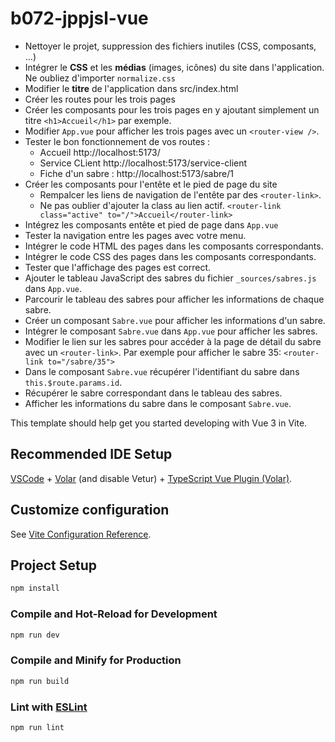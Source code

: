# b072-jppjsl-vue

* Nettoyer le projet, suppression des fichiers inutiles (CSS, composants, ...)
* Intégrer le **CSS** et les **médias** (images, icônes) du site dans 
  l'application. Ne oubliez d'importer `normalize.css`
* Modifier le **titre** de l'application dans src/index.html
* Créer les routes pour les trois pages
* Créer les composants pour les trois pages en y ajoutant simplement un 
  titre `<h1>Accueil</h1>` par exemple.
* Modifier `App.vue` pour afficher les trois pages avec un 
  `<router-view />`.
* Tester le bon fonctionnement de vos routes :
  * Accueil http://localhost:5173/
  * Service CLient http://localhost:5173/service-client
  * Fiche d'un sabre : http://localhost:5173/sabre/1
* Créer les composants pour l'entête et le pied de page du site
  * Rempalcer les liens de navigation de l'entête par des `<router-link>`.
  * Ne pas oublier d'ajouter la class au lien actif. `<router-link class="active" to="/">Accueil</router-link>`
* Intégrez les composants entête et pied de page dans `App.vue`
* Tester la navigation entre les pages avec votre menu.
* Intégrer le code HTML des pages dans les composants correspondants.
* Intégrer le code CSS des pages dans les composants correspondants.
* Tester que l'affichage des pages est correct.
* Ajouter le tableau JavaScript des sabres du fichier `_sources/sabres.js` dans 
  `App.vue`.
* Parcourir le tableau des sabres pour afficher les informations de chaque sabre.
* Créer un composant `Sabre.vue` pour afficher les informations d'un sabre.
* Intégrer le composant `Sabre.vue` dans `App.vue` pour afficher les sabres.
* Modifier le lien sur les sabres pour accéder à la page de détail du 
  sabre avec un `<router-link>`. Par exemple pour afficher le sabre 35:
  `<router-link to="/sabre/35">`
* Dans le composant `Sabre.vue` récupérer l'identifiant du sabre dans 
  `this.$route.params.id`. 
* Récupérer le sabre correspondant dans le tableau des sabres.
* Afficher les informations du sabre dans le composant `Sabre.vue`.


This template should help get you started developing with Vue 3 in Vite.

## Recommended IDE Setup

[VSCode](https://code.visualstudio.com/) + [Volar](https://marketplace.visualstudio.com/items?itemName=Vue.volar) (and disable Vetur) + [TypeScript Vue Plugin (Volar)](https://marketplace.visualstudio.com/items?itemName=Vue.vscode-typescript-vue-plugin).

## Customize configuration

See [Vite Configuration Reference](https://vitejs.dev/config/).

## Project Setup

```sh
npm install
```

### Compile and Hot-Reload for Development

```sh
npm run dev
```

### Compile and Minify for Production

```sh
npm run build
```

### Lint with [ESLint](https://eslint.org/)

```sh
npm run lint
```
